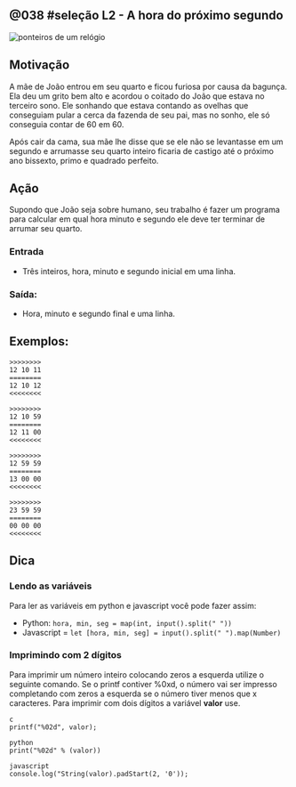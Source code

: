 ## @038 #seleção L2 - A hora do próximo segundo

[](https://raw.githubusercontent.com/qxcodefup/moodle/master/base/038/solver.c)
![ponteiros de um relógio](https://raw.githubusercontent.com/qxcodefup/moodle/master/base/038/__capa.jpg)

## Motivação

A mãe de João entrou em seu quarto e ficou furiosa por causa da bagunça. Ela deu um grito bem alto e acordou o coitado do João que estava no terceiro sono. Ele sonhando que estava contando as ovelhas que conseguiam pular a cerca da fazenda de seu pai, mas no sonho, ele só conseguia contar de 60 em 60.

Após cair da cama, sua mãe lhe disse que se ele não se levantasse em um segundo e arrumasse seu quarto inteiro ficaria de castigo até o próximo ano bissexto, primo e quadrado perfeito.

## Ação

Supondo que João seja sobre humano, seu trabalho é fazer um programa para calcular em qual hora minuto e segundo ele deve ter terminar de arrumar seu quarto.

### Entrada

* Três inteiros, hora, minuto e segundo inicial em uma linha.

### Saída:

* Hora, minuto e segundo final e uma linha.

## Exemplos:

```
>>>>>>>>
12 10 11
========
12 10 12
<<<<<<<<

>>>>>>>>
12 10 59
========
12 11 00
<<<<<<<<

>>>>>>>>
12 59 59
========
13 00 00
<<<<<<<<

>>>>>>>>
23 59 59
========
00 00 00
<<<<<<<<
```

## Dica

### Lendo as variáveis

Para ler as variáveis em python e javascript você pode fazer assim:
- Python: `hora, min, seg = map(int, input().split(" "))`
- Javascript = `let [hora, min, seg] = input().split(" ").map(Number)`


### Imprimindo com 2 dígitos
Para imprimir um número inteiro colocando zeros a esquerda utilize o seguinte comando. Se o printf contiver %0xd, o número vai ser impresso completando com zeros a esquerda se o número tiver menos que x caracteres. Para imprimir com dois dígitos a variável **valor** use.

```
c
printf("%02d", valor);

python
print("%02d" % (valor))

javascript
console.log("String(valor).padStart(2, '0'));
```
